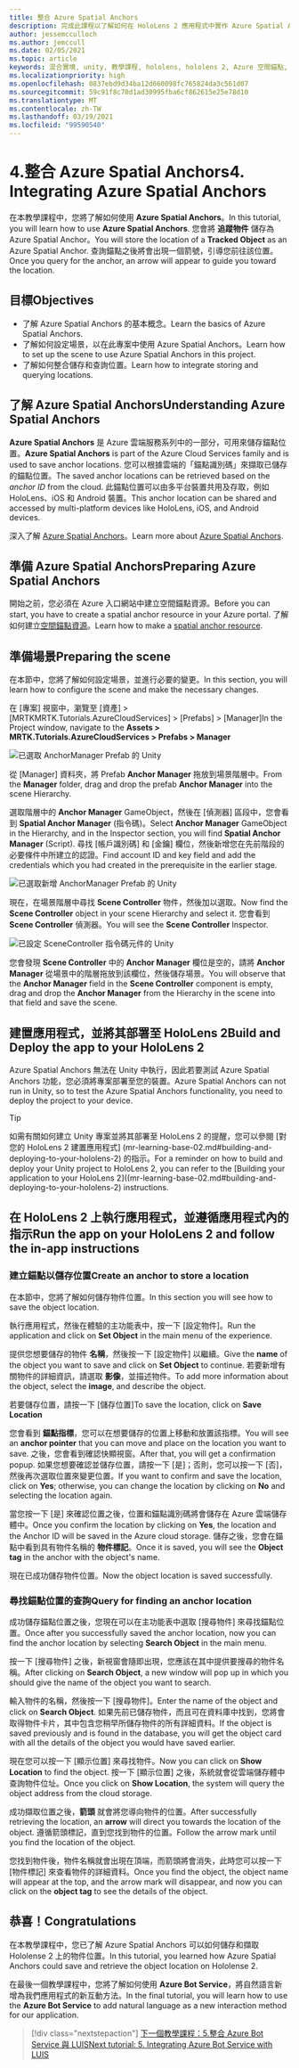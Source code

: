 ```yaml
---
title: 整合 Azure Spatial Anchors
description: 完成此課程以了解如何在 HoloLens 2 應用程式中實作 Azure Spatial Anchors。
author: jessemcculloch
ms.author: jemccull
ms.date: 02/05/2021
ms.topic: article
keywords: 混合實境, unity, 教學課程, hololens, hololens 2, Azure 空間錨點, azure 雲端服務, azure 自訂視覺, Windows 10
ms.localizationpriority: high
ms.openlocfilehash: 0837ebd9d34ba12d660098fc765824da3c561d07
ms.sourcegitcommit: 59c91f8c70d1ad30995fba6cf862615e25e78d10
ms.translationtype: MT
ms.contentlocale: zh-TW
ms.lasthandoff: 03/19/2021
ms.locfileid: "99590540"
---
```

# <a name="4-integrating-azure-spatial-anchors"></a><span data-ttu-id="e3461-104">4.整合 Azure Spatial Anchors</span><span class="sxs-lookup"><span data-stu-id="e3461-104">4. Integrating Azure Spatial Anchors</span></span>

<span data-ttu-id="e3461-105">在本教學課程中，您將了解如何使用 **Azure Spatial Anchors**。</span><span class="sxs-lookup"><span data-stu-id="e3461-105">In this tutorial, you will learn how to use **Azure Spatial Anchors**.</span></span> <span data-ttu-id="e3461-106">您會將 **追蹤物件** 儲存為 Azure Spatial Anchor。</span><span class="sxs-lookup"><span data-stu-id="e3461-106">You will store the location of a **Tracked Object** as an Azure Spatial Anchor.</span></span> <span data-ttu-id="e3461-107">查詢錨點之後將會出現一個箭號，引導您前往該位置。</span><span class="sxs-lookup"><span data-stu-id="e3461-107">Once you query for the anchor, an arrow will appear to guide you toward the location.</span></span>

## <a name="objectives"></a><span data-ttu-id="e3461-108">目標</span><span class="sxs-lookup"><span data-stu-id="e3461-108">Objectives</span></span>

* <span data-ttu-id="e3461-109">了解 Azure Spatial Anchors 的基本概念。</span><span class="sxs-lookup"><span data-stu-id="e3461-109">Learn the basics of Azure Spatial Anchors.</span></span>
* <span data-ttu-id="e3461-110">了解如何設定場景，以在此專案中使用 Azure Spatial Anchors。</span><span class="sxs-lookup"><span data-stu-id="e3461-110">Learn how to set up the scene to use Azure Spatial Anchors in this project.</span></span>
* <span data-ttu-id="e3461-111">了解如何整合儲存和查詢位置。</span><span class="sxs-lookup"><span data-stu-id="e3461-111">Learn how to integrate storing and querying locations.</span></span>

## <a name="understanding-azure-spatial-anchors"></a><span data-ttu-id="e3461-112">了解 Azure Spatial Anchors</span><span class="sxs-lookup"><span data-stu-id="e3461-112">Understanding Azure Spatial Anchors</span></span>

 <span data-ttu-id="e3461-113">**Azure Spatial Anchors** 是 Azure 雲端服務系列中的一部分，可用來儲存錨點位置。</span><span class="sxs-lookup"><span data-stu-id="e3461-113">**Azure Spatial Anchors** is part of the Azure Cloud Services family and is used to save anchor locations.</span></span> <span data-ttu-id="e3461-114">您可以根據雲端的「錨點識別碼」來擷取已儲存的錨點位置。</span><span class="sxs-lookup"><span data-stu-id="e3461-114">The saved anchor locations can be retrieved based on the *anchor ID* from the cloud.</span></span> <span data-ttu-id="e3461-115">此錨點位置可以由多平台裝置共用及存取，例如 HoloLens、iOS 和 Android 裝置。</span><span class="sxs-lookup"><span data-stu-id="e3461-115">This anchor location can be shared and accessed by multi-platform devices like HoloLens, iOS, and Android devices.</span></span>

<span data-ttu-id="e3461-116">深入了解 [Azure Spatial Anchors](/azure/spatial-anchors/overview)。</span><span class="sxs-lookup"><span data-stu-id="e3461-116">Learn more about [Azure Spatial Anchors](/azure/spatial-anchors/overview).</span></span>

## <a name="preparing-azure-spatial-anchors"></a><span data-ttu-id="e3461-117">準備 Azure Spatial Anchors</span><span class="sxs-lookup"><span data-stu-id="e3461-117">Preparing Azure Spatial Anchors</span></span>

<span data-ttu-id="e3461-118">開始之前，您必須在 Azure 入口網站中建立空間錨點資源。</span><span class="sxs-lookup"><span data-stu-id="e3461-118">Before you can start, you have to create a spatial anchor resource in your Azure portal.</span></span>
<span data-ttu-id="e3461-119">了解如何建立[空間錨點資源](/azure/spatial-anchors/quickstarts/get-started-hololens#create-a-spatial-anchors-resource)。</span><span class="sxs-lookup"><span data-stu-id="e3461-119">Learn how to make a [spatial anchor resource](/azure/spatial-anchors/quickstarts/get-started-hololens#create-a-spatial-anchors-resource).</span></span>

## <a name="preparing-the-scene"></a><span data-ttu-id="e3461-120">準備場景</span><span class="sxs-lookup"><span data-stu-id="e3461-120">Preparing the scene</span></span>

<span data-ttu-id="e3461-121">在本節中，您將了解如何設定場景，並進行必要的變更。</span><span class="sxs-lookup"><span data-stu-id="e3461-121">In this section, you will learn how to configure the scene and make the necessary changes.</span></span>

<span data-ttu-id="e3461-122">在 [專案] 視窗中，瀏覽至 [資產] > [MRTKMRTK.Tutorials.AzureCloudServices] > [Prefabs] > [Manager]</span><span class="sxs-lookup"><span data-stu-id="e3461-122">In the Project window, navigate to the **Assets > MRTK.Tutorials.AzureCloudServices > Prefabs > Manager**</span></span>

![已選取 AnchorManager Prefab 的 Unity](images/mr-learning-azure/tutorial4-section1-step1-1.png)

<span data-ttu-id="e3461-124">從 [Manager] 資料夾，將 Prefab **Anchor Manager** 拖放到場景階層中。</span><span class="sxs-lookup"><span data-stu-id="e3461-124">From the **Manager** folder, drag and drop the prefab **Anchor Manager** into the scene Hierarchy.</span></span>

<span data-ttu-id="e3461-125">選取階層中的 **Anchor Manager** GameObject，然後在 [偵測器] 區段中，您會看到 **Spatial Anchor Manager** (指令碼)。</span><span class="sxs-lookup"><span data-stu-id="e3461-125">Select **Anchor Manager** GameObject in the Hierarchy, and in the Inspector section, you will find **Spatial Anchor Manager** (Script).</span></span> <span data-ttu-id="e3461-126">尋找 [帳戶識別碼] 和 [金鑰] 欄位，然後新增您在先前階段的必要條件中所建立的認證。</span><span class="sxs-lookup"><span data-stu-id="e3461-126">Find account ID and key field and add the credentials which you had created in the prerequisite in the earlier stage.</span></span>

![已選取新增 AnchorManager Prefab 的 Unity](images/mr-learning-azure/tutorial4-section1-step2-1.png)

<span data-ttu-id="e3461-128">現在，在場景階層中尋找 **Scene Controller** 物件，然後加以選取。</span><span class="sxs-lookup"><span data-stu-id="e3461-128">Now find the **Scene Controller** object in your scene Hierarchy and select it.</span></span> <span data-ttu-id="e3461-129">您會看到 **Scene Controller** 偵測器。</span><span class="sxs-lookup"><span data-stu-id="e3461-129">You will see the **Scene Controller** Inspector.</span></span>

![已設定 SceneController 指令碼元件的 Unity](images/mr-learning-azure/tutorial4-section1-step3-1.png)

<span data-ttu-id="e3461-131">您會發現 **Scene Controller** 中的 **Anchor Manager** 欄位是空的，請將 **Anchor Manager** 從場景中的階層拖放到該欄位，然後儲存場景。</span><span class="sxs-lookup"><span data-stu-id="e3461-131">You will observe that the **Anchor Manager** field in the **Scene Controller** component is empty, drag and drop the **Anchor Manager** from the Hierarchy in the scene into that field and save the scene.</span></span>

## <a name="build-and-deploy-the-app-to-your-hololens-2"></a><span data-ttu-id="e3461-132">建置應用程式，並將其部署至 HoloLens 2</span><span class="sxs-lookup"><span data-stu-id="e3461-132">Build and Deploy the app to your HoloLens 2</span></span>

<span data-ttu-id="e3461-133">Azure Spatial Anchors 無法在 Unity 中執行，因此若要測試 Azure Spatial Anchors 功能，您必須將專案部署至您的裝置。</span><span class="sxs-lookup"><span data-stu-id="e3461-133">Azure Spatial Anchors can not run in Unity, so to test the Azure Spatial Anchors functionality, you need to deploy the project to your device.</span></span>

> [!TIP]
> <span data-ttu-id="e3461-134">如需有關如何建立 Unity 專案並將其部署至 HoloLens 2 的提醒，您可以參閱 [對您的 HoloLens 2 建置應用程式] (mr-learning-base-02.md#building-and-deploying-to-your-hololens-2) 的指示。</span><span class="sxs-lookup"><span data-stu-id="e3461-134">For a reminder on how to build and deploy your Unity project to HoloLens 2, you can refer to the [Building your application to your HoloLens 2]((mr-learning-base-02.md#building-and-deploying-to-your-hololens-2) instructions.</span></span>

## <a name="run-the-app-on-your-hololens-2-and-follow-the-in-app-instructions"></a><span data-ttu-id="e3461-135">在 HoloLens 2 上執行應用程式，並遵循應用程式內的指示</span><span class="sxs-lookup"><span data-stu-id="e3461-135">Run the app on your HoloLens 2 and follow the in-app instructions</span></span>

### <a name="create-an-anchor-to-store-a-location"></a><span data-ttu-id="e3461-136">建立錨點以儲存位置</span><span class="sxs-lookup"><span data-stu-id="e3461-136">Create an anchor to store a location</span></span>

<span data-ttu-id="e3461-137">在本節中，您將了解如何儲存物件位置。</span><span class="sxs-lookup"><span data-stu-id="e3461-137">In this section you will see how to save the object location.</span></span>

<span data-ttu-id="e3461-138">執行應用程式，然後在體驗的主功能表中，按一下 [設定物件]。</span><span class="sxs-lookup"><span data-stu-id="e3461-138">Run the application and click on **Set Object** in the main menu of the experience.</span></span>

<span data-ttu-id="e3461-139">提供您想要儲存的物件 **名稱**，然後按一下 [設定物件] 以繼續。</span><span class="sxs-lookup"><span data-stu-id="e3461-139">Give the **name** of the object you want to save and click on **Set Object** to continue.</span></span> <span data-ttu-id="e3461-140">若要新增有關物件的詳細資訊，請選取 **影像**，並描述物件。</span><span class="sxs-lookup"><span data-stu-id="e3461-140">To add more information about the object, select the **image**, and describe the object.</span></span>

<span data-ttu-id="e3461-141">若要儲存位置，請按一下 [儲存位置]</span><span class="sxs-lookup"><span data-stu-id="e3461-141">To save the location, click on **Save Location**</span></span>

<span data-ttu-id="e3461-142">您會看到 **錨點指標**，您可以在想要儲存的位置上移動和放置該指標。</span><span class="sxs-lookup"><span data-stu-id="e3461-142">You will see an **anchor pointer** that you can move and place on the location you want to save.</span></span> <span data-ttu-id="e3461-143">之後，您會看到確認快顯視窗。</span><span class="sxs-lookup"><span data-stu-id="e3461-143">After that, you will get a confirmation popup.</span></span> <span data-ttu-id="e3461-144">如果您想要確認並儲存位置，請按一下 [是]；否則，您可以按一下 [否]，然後再次選取位置來變更位置。</span><span class="sxs-lookup"><span data-stu-id="e3461-144">If you want to confirm and save the location, click on **Yes**; otherwise, you can change the location by clicking on **No** and selecting the location again.</span></span>

<span data-ttu-id="e3461-145">當您按一下 [是] 來確認位置之後，位置和錨點識別碼將會儲存在 Azure 雲端儲存體中。</span><span class="sxs-lookup"><span data-stu-id="e3461-145">Once you confirm the location by clicking on **Yes**, the location and the Anchor ID will be saved in the Azure cloud storage.</span></span> <span data-ttu-id="e3461-146">儲存之後，您會在錨點中看到具有物件名稱的 **物件標記**。</span><span class="sxs-lookup"><span data-stu-id="e3461-146">Once it is saved, you will see the **Object tag**  in the anchor with the object's name.</span></span>

<span data-ttu-id="e3461-147">現在已成功儲存物件位置。</span><span class="sxs-lookup"><span data-stu-id="e3461-147">Now the object location is saved successfully.</span></span>

### <a name="query-for-finding-an-anchor-location"></a><span data-ttu-id="e3461-148">尋找錨點位置的查詢</span><span class="sxs-lookup"><span data-stu-id="e3461-148">Query for finding an anchor location</span></span>

<span data-ttu-id="e3461-149">成功儲存錨點位置之後，您現在可以在主功能表中選取 [搜尋物件] 來尋找錨點位置。</span><span class="sxs-lookup"><span data-stu-id="e3461-149">Once after you successfully saved the anchor location, now you can find the anchor location by selecting **Search Object** in the main menu.</span></span>

<span data-ttu-id="e3461-150">按一下 [搜尋物件] 之後，新視窗會隨即出現，您應該在其中提供要搜尋的物件名稱。</span><span class="sxs-lookup"><span data-stu-id="e3461-150">After clicking on **Search Object**, a new window will pop up in which you should give the name of the object you want to search.</span></span>

<span data-ttu-id="e3461-151">輸入物件的名稱，然後按一下 [搜尋物件]。</span><span class="sxs-lookup"><span data-stu-id="e3461-151">Enter the name of the object and click on **Search Object**.</span></span> <span data-ttu-id="e3461-152">如果先前已儲存物件，而且可在資料庫中找到，您將會取得物件卡片，其中包含您稍早所儲存物件的所有詳細資料。</span><span class="sxs-lookup"><span data-stu-id="e3461-152">If the object is saved previously and is found in the database, you will get the object card with all the details of the object you would have saved earlier.</span></span>

<span data-ttu-id="e3461-153">現在您可以按一下 [顯示位置] 來尋找物件。</span><span class="sxs-lookup"><span data-stu-id="e3461-153">Now you can click on **Show Location** to find the object.</span></span> <span data-ttu-id="e3461-154">按一下 [顯示位置] 之後，系統就會從雲端儲存體中查詢物件位址。</span><span class="sxs-lookup"><span data-stu-id="e3461-154">Once you click on **Show Location**, the system will query the object address from the cloud storage.</span></span>

<span data-ttu-id="e3461-155">成功擷取位置之後，**箭頭** 就會將您導向物件的位置。</span><span class="sxs-lookup"><span data-stu-id="e3461-155">After successfully retrieving the location, an **arrow** will direct you towards the location of the object.</span></span> <span data-ttu-id="e3461-156">遵循箭頭標記，直到您找到物件的位置。</span><span class="sxs-lookup"><span data-stu-id="e3461-156">Follow the arrow mark until you find the location of the object.</span></span>

<span data-ttu-id="e3461-157">您找到物件後，物件名稱就會出現在頂端，而箭頭將會消失，此時您可以按一下 [物件標記] 來查看物件的詳細資料。</span><span class="sxs-lookup"><span data-stu-id="e3461-157">Once you find the object, the object name will appear at the top, and the arrow mark will disappear, and now you can click on the **object tag** to see the details of the object.</span></span>

## <a name="congratulations"></a><span data-ttu-id="e3461-158">恭喜！</span><span class="sxs-lookup"><span data-stu-id="e3461-158">Congratulations</span></span>

<span data-ttu-id="e3461-159">在本教學課程中，您已了解 Azure Spatial Anchors 可以如何儲存和擷取 Hololense 2 上的物件位置。</span><span class="sxs-lookup"><span data-stu-id="e3461-159">In this tutorial, you learned how Azure Spatial Anchors could save and retrieve the object location on Hololense 2.</span></span>

<span data-ttu-id="e3461-160">在最後一個教學課程中，您將了解如何使用 **Azure Bot Service**，將自然語言新增為我們應用程式的新互動方法。</span><span class="sxs-lookup"><span data-stu-id="e3461-160">In the final tutorial, you will learn how to use the **Azure Bot Service** to add natural language as a new interaction method for our application.</span></span>

> [!div class="nextstepaction"]
> [<span data-ttu-id="e3461-161">下一個教學課程：5.整合 Azure Bot Service 與 LUIS</span><span class="sxs-lookup"><span data-stu-id="e3461-161">Next tutorial: 5. Integrating Azure Bot Service with LUIS</span></span>](mr-learning-azure-05.md)